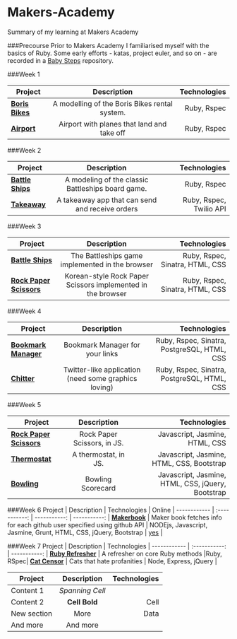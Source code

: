 # Makers-Academy
Summary of my learning at Makers Academy

###Precourse
Prior to Makers Academy I familiarised myself with the basics of Ruby. Some early efforts - katas, project euler, and so on - are recorded in a [Baby Steps](https://github.com/ptolemybarnes/baby-steps) repository.

###Week 1

Project | Description | Technologies |
 ------------ | :-----------: | -----------: |
**[Boris Bikes](https://github.com/ptolemybarnes/ma-wk1-borisbikes)**  | A modelling of the Boris Bikes rental system.    |   Ruby, Rspec |
**[Airport](https://github.com/ptolemybarnes/ma-wk1-airports.git)** |     Airport with planes that land and take off      |   Ruby, Rspec |


###Week 2

Project | Description | Technologies |
 ------------ | :-----------: | -----------: |
**[Battle Ships](https://github.com/ptolemybarnes/ma-wk2-battleships)**  |    A modeling of the classic Battleships board game.      |  Ruby, Rspec |
**[Takeaway](https://github.com/ptolemybarnes/ma-wk2-takeaway)** |     A takeaway app that can send and receive orders     |   Ruby, Rspec, Twilio API |

###Week 3

Project | Description | Technologies |
 ------------ | :-----------: | -----------: |
**[Battle Ships](https://github.com/ptolemybarnes/ma-wk3-battleships-online)**  |    The Battleships game implemented in the browser     | Ruby, Rspec, Sinatra, HTML, CSS |
**[Rock Paper Scissors](https://github.com/ptolemybarnes/ma-wk3-rps-online)** |    Korean-style Rock Paper Scissors implemented in the browser     |         Ruby, Rspec, Sinatra, HTML, CSS |

###Week 4


Project | Description | Technologies |
 ------------ | :-----------: | -----------: |
**[Bookmark Manager](https://github.com/ptolemybarnes/ma-wk4-bookmarks-manager)**  |    Bookmark Manager for your links     | Ruby, Rspec, Sinatra, PostgreSQL, HTML, CSS |
**[Chitter](https://github.com/ptolemybarnes/ma-wk4-chitter)** |     Twitter-like application (need some graphics loving)     |         Ruby, Rspec, Sinatra, PostgreSQL, HTML, CSS |

###Week 5

Project | Description | Technologies |
 ------------ | :-----------: | -----------: |
**[Rock Paper Scissors](https://github.com/sandagolcea/rock-paper-scissors-js)**  |    Rock Paper Scissors, in JS.     | Javascript, Jasmine, HTML, CSS |
**[Thermostat](https://github.com/ptolemybarnes/javascript/tree/master/ma-wk5-thermostat-js)**  |    A thermostat, in JS.    | Javascript, Jasmine, HTML, CSS, Bootstrap |
**[Bowling](https://github.com/ptolemybarnes/ma-wk5-bowling-js)** |     Bowling Scorecard     |         Javascript, Jasmine, HTML, CSS, jQuery, Bootstrap |


###Week 6
Project | Description | Technologies | Online |
 ------------ | :-----------: | -----------: | -----------: |
**[Makerbook](https://github.com/sandagolcea/makerbook)** |     Maker book fetches info for each github user specified using github API     |         NODEjs, Javascript, Jasmine, Grunt, HTML, CSS, jQuery, Bootstrap | [yes](http://makerbook.herokuapp.com/user/new) |


###Week 7
Project | Description | Technologies |
 ------------ | :-----------: | -----------: |
**[Ruby Refresher](https://github.com/ptolemybarnes/wk7-ruby-refresher)** |  A refresher on core Ruby methods   |Ruby, RSpec|
**[Cat Censor](https://github.com/jacobmitchinson/catSensor)**  |   Cats that hate profanities  | Node, Express, jQuery | 

Project | Description | Technologies |
 ------------ | :-----------: | -----------: |
Content 1      |          *Spanning Cell*        ||
Content  2     |   **Cell Bold**    |         Cell |
New section   |     More      |         Data |
And more      |            And more          |
